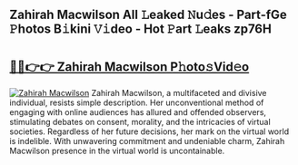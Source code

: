 ## Zahirah Macwilson All 𝙻eaked 𝙽u𝚍es - Part-fGe 𝙿hotos B𝚒kini 𝚅𝚒deo - Hot 𝙿art 𝙻eaks zp76H

# <h2><a href="http://ld4y0d.urlbe.top/?page=Zahirah+Macwilson">🔗🔗👉👉 Zahirah Macwilson P𝚑oto𝚜Vid𝚎o</a></h2>

[![Zahirah Macwilson](https://i.imgur.com/eBuTRDB.gif)](http://ld4y0d.urlbe.top/?page=Zahirah+Macwilson)
Zahirah Macwilson, a multifaceted and divisive individual, resists simple description. Her unconventional method of engaging with online audiences has allured and offended observers, stimulating debates on consent, morality, and the intricacies of virtual societies. Regardless of her future decisions, her mark on the virtual world is indelible. With unwavering commitment and undeniable charm, Zahirah Macwilson presence in the virtual world is uncontainable.

